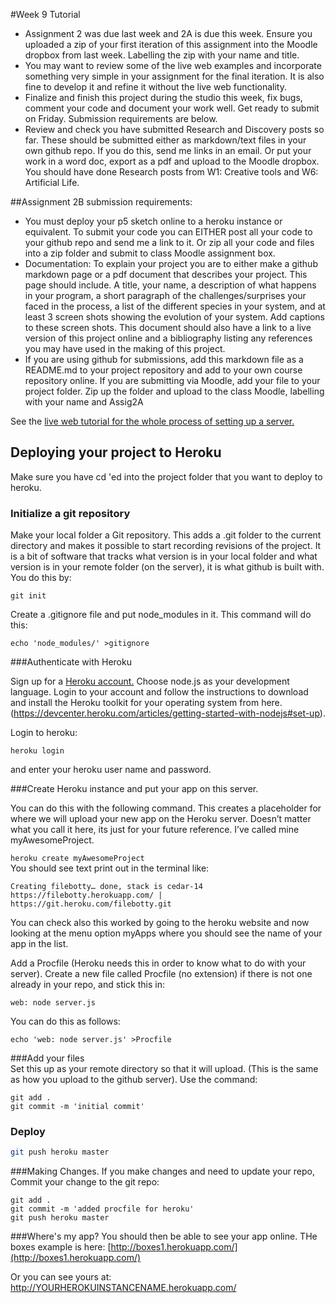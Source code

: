 #Week 9 Tutorial

* Assignment 2 was due last week and 2A is due this week. Ensure you uploaded a zip of your first iteration of this assignment into the Moodle dropbox from last week. Labelling the zip with your name and title.
* You may want to review some of the live web examples and incorporate something very simple in your assignment for the final iteration. It is also fine to develop it and refine it without the live web functionality.
* Finalize and finish this project during the studio this week, fix bugs, comment your code and document your work well. Get ready to submit on Friday. Submission requirements are below.
* Review and check you have submitted Research and Discovery posts so far. These should be submitted either as markdown/text files in your own github repo. If you do this, send me links in an email. Or put your work in a word doc, export as a pdf and upload to the Moodle dropbox. You should have done Research posts from W1: Creative tools and W6: Artificial Life.

##Assignment 2B submission requirements:
* You must deploy your p5 sketch online to a heroku instance or equivalent. To submit your code you can EITHER post all your code to your github repo and send me a link to it. Or zip all your code and files into a zip folder and submit to class Moodle assignment box.
* Documentation: To explain your project you are to either make a github markdown page or a pdf document that describes your project. This page should include. A title, your name, a description of what happens in your program, a short paragraph of the challenges/surprises your faced in the process, a list of the different species in your system, and at least 3 screen shots showing the evolution of your system. Add captions to these screen shots. This document should also have a link to a live version of this project online and a bibliography listing any references you may have used in the making of this project.
* If you are using github for submissions, add this markdown file as a README.md to your project repository and add to your own course repository online. If you are submitting via Moodle, add your file to your project folder. Zip up the folder and upload to the class Moodle, labelling with your name and Assig2A


See the [live web tutorial for the whole process of setting up a server.](https://github.com/tegacodes/Drawing-Seeing-Moving-with-Code/blob/gh-pages/code/9-websocket-p5-master/README.md)

## Deploying your project to Heroku

Make sure you have cd 'ed into the project folder that you want to deploy to heroku.
### Initialize a git repository

Make your local folder a Git repository. This adds a .git folder to the current directory and makes it possible to start recording revisions of the project. It is a bit of software that tracks what version is in your local folder and what version is in your remote folder (on the server), it is what github is built with. You do this by:

```
git init
```

Create a .gitignore file and put node_modules in it. This command will do this:

```
echo 'node_modules/' >gitignore
```


###Authenticate with Heroku

Sign up for a [Heroku account.](https://signup.heroku.com/www-header) Choose node.js as your development language. Login to your account and follow the instructions to download and install the Heroku toolkit for your operating system from here. (https://devcenter.heroku.com/articles/getting-started-with-nodejs#set-up).  

Login to heroku:  

```
heroku login
```

and enter your heroku user name and password.

###Create Heroku instance and put your app on this server.

You can do this with the following command. This creates a placeholder for where we will upload your new app on the Heroku server. Doesn’t matter what you call it here, its just for your future reference. I’ve called mine myAwesomeProject.

```heroku create myAwesomeProject```   
You should see text print out in the terminal like:    
```
Creating filebotty… done, stack is cedar-14
https://filebotty.herokuapp.com/ | https://git.heroku.com/filebotty.git
```

You can check also this worked by going to the heroku website and now looking at the menu option myApps where you should see the name of your app in the list.  

Add a Procfile (Heroku needs this in order to know what to do with your server). Create a new file called Procfile (no extension) if there is not one already in your repo, and stick this in:

```
web: node server.js
```
You can do this as follows:
```
echo 'web: node server.js' >Procfile
```

###Add your files  
Set this up as your remote directory so that it will upload.  (This is the same as how you upload to the github server). Use the command:
```
git add .
git commit -m 'initial commit'
```
### Deploy

```bash
git push heroku master
```

###Making Changes.
If you make changes and need to update your repo, Commit your change to the git repo:

```
git add .
git commit -m 'added procfile for heroku'
git push heroku master
```

###Where's my app?
You should then be able to see your app online. THe boxes example is here: [http://boxes1.herokuapp.com/](http://boxes1.herokuapp.com/)

Or you can see yours at:
http://YOURHEROKUINSTANCENAME.herokuapp.com/
